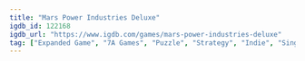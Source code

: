 ```yaml
---
title: "Mars Power Industries Deluxe"
igdb_id: 122168
igdb_url: "https://www.igdb.com/games/mars-power-industries-deluxe"
tag: ["Expanded Game", "7A Games", "Puzzle", "Strategy", "Indie", "Single player", "Bird view / Isometric", "Science fiction"]
---
```

